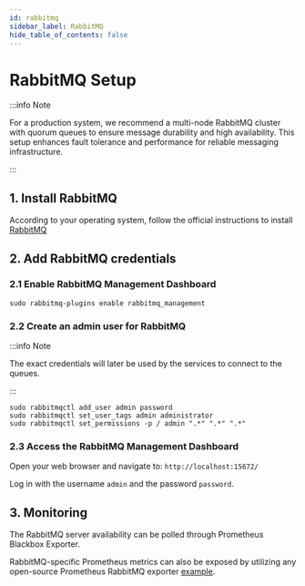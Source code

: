 ```yaml
---
id: rabbitmq
sidebar_label: RabbitMQ
hide_table_of_contents: false
---
```

# RabbitMQ Setup

:::info Note

For a production system, we recommend a multi-node RabbitMQ cluster with quorum queues to ensure message durability and high availability. This setup enhances fault tolerance and performance for reliable messaging infrastructure.

:::

## 1. Install RabbitMQ
 
According to your operating system, follow the official instructions to install [RabbitMQ]( https://www.rabbitmq.com/docs/download#installation-guides)

## 2. Add RabbitMQ credentials

### 2.1 Enable RabbitMQ Management Dashboard

```
sudo rabbitmq-plugins enable rabbitmq_management
```

### 2.2 Create an admin user for RabbitMQ

:::info Note

The exact credentials will later be used by the services to connect to the queues.

:::

```
sudo rabbitmqctl add_user admin password
sudo rabbitmqctl set_user_tags admin administrator
sudo rabbitmqctl set_permissions -p / admin ".*" ".*" ".*"
```

### 2.3 Access the RabbitMQ Management Dashboard

Open your web browser and navigate to: `http://localhost:15672/`

Log in with the username `admin` and the password `password`.

## 3. Monitoring

The RabbitMQ server availability can be polled through Prometheus Blackbox Exporter.

RabbitMQ-specific Prometheus metrics can also be exposed by utilizing any open-source Prometheus RabbitMQ exporter [example](https://github.com/kbudde/rabbitmq_exporter).